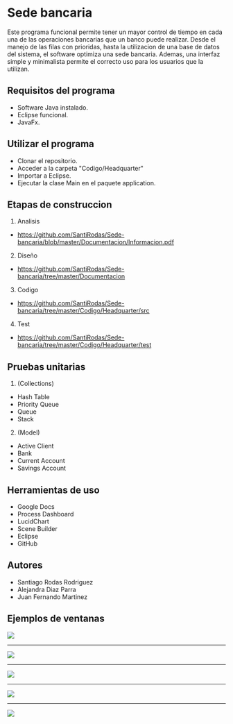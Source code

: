# Sede bancaria

Este programa funcional permite tener un mayor control de tiempo en cada una de las operaciones bancarias que un banco puede realizar.
Desde el manejo de las filas con prioridas, hasta la utilizacion de una base de datos del sistema, el software optimiza una sede bancaria.
Ademas, una interfaz simple y minimalista permite el correcto uso para los usuarios que la utilizan. 

## Requisitos del programa
* Software Java instalado.
* Eclipse funcional.
* JavaFx.

## Utilizar el programa
* Clonar el repositorio.
* Acceder a la carpeta "Codigo/Headquarter"
* Importar a Eclipse.
* Ejecutar la clase Main en el paquete application.

## Etapas de construccion

1. Analisis
* https://github.com/SantiRodas/Sede-bancaria/blob/master/Documentacion/Informacion.pdf

2. Diseño
* https://github.com/SantiRodas/Sede-bancaria/tree/master/Documentacion

3. Codigo
* https://github.com/SantiRodas/Sede-bancaria/tree/master/Codigo/Headquarter/src

4. Test
* https://github.com/SantiRodas/Sede-bancaria/tree/master/Codigo/Headquarter/test


## Pruebas unitarias
1. (Collections)
* Hash Table
* Priority Queue
* Queue
* Stack

2. (Model)
* Active Client
* Bank
* Current Account
* Savings Account

## Herramientas de uso
* Google Docs
* Process Dashboard
* LucidChart
* Scene Builder
* Eclipse
* GitHub

## Autores
* Santiago Rodas Rodriguez
* Alejandra Diaz Parra
* Juan Fernando Martinez

## Ejemplos de ventanas

![](https://github.com/SantiRodas/Sede-bancaria/blob/master/Extras/Imagenes/1.JPG)

------------------------------------------------------------------------------------------

![](https://github.com/SantiRodas/Sede-bancaria/blob/master/Extras/Imagenes/2.JPG)

------------------------------------------------------------------------------------------

![](https://github.com/SantiRodas/Sede-bancaria/blob/master/Extras/Imagenes/3.JPG)

------------------------------------------------------------------------------------------

![](https://github.com/SantiRodas/Sede-bancaria/blob/master/Extras/Imagenes/4.JPG)

------------------------------------------------------------------------------------------

![](https://github.com/SantiRodas/Sede-bancaria/blob/master/Extras/Imagenes/5.JPG)
